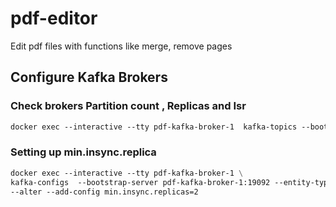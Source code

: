 # pdf-editor
Edit pdf files with functions like merge, remove pages

## Configure Kafka Brokers

### Check brokers Partition count , Replicas and Isr
```dockerfile
docker exec --interactive --tty pdf-kafka-broker-1  kafka-topics --bootstrap-server pdf-kafka-broker-1:19092 --describe --topic download-document-event

```
### Setting up min.insync.replica
```dockerfile
docker exec --interactive --tty pdf-kafka-broker-1 \
kafka-configs  --bootstrap-server pdf-kafka-broker-1:19092 --entity-type topics --entity-name  download-document-event \
--alter --add-config min.insync.replicas=2
```